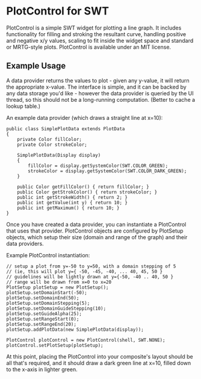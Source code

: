 PlotControl for SWT
===================

PlotControl is a simple SWT widget for plotting a line graph. It includes
functionality for filling and stroking the resultant curve, handling positive
and negative x/y values, scaling to fit inside the widget space and standard
or MRTG-style plots.  PlotControl is available under an MIT license.

Example Usage
-------------

A data provider returns the values to plot - given any y-value, it will return
the appropriate x-value. The interface is simple, and it can be backed by any
data storage you'd like - however the data provider is queried by the UI
thread, so this should not be a long-running computation. (Better to cache a
lookup table.)

An example data provider (which draws a straight line at x=10):

````
public class SimplePlotData extends PlotData
{
	private Color fillColor;
	private Color strokeColor;

	SimplePlotData(Display display)
	{
		fillColor = display.getSystemColor(SWT.COLOR_GREEN);
		strokeColor = display.getSystemColor(SWT.COLOR_DARK_GREEN);
	}

	public Color getFillColor() { return fillColor; }
	public Color getStrokColor() { return strokeColor; }
	public int getStrokeWidth() { return 2; }
	public int getValue(int y) { return 10; }
	public int getMaximum() { return 10; }
}
````

Once you have created a data provider, you can instantiate a PlotControl that
uses that provider. PlotControl objects are configured by PlotSetup objects,
which setup their size (domain and range of the graph) and their data providers.

Example PlotControl instantiation:

````
// setup a plot from y=-50 to y=50, with a domain stepping of 5
// (ie, this will plot y={ -50, -45, -40, ... 40, 45, 50 }
// guidelines will be lightly drawn at y={-50, -40 .. 40, 50 }
// range will be drawn from x=0 to x=20
PlotSetup plotSetup = new PlotSetup();
plotSetup.setDomainStart(-50);
plotSetup.setDomainEnd(50);
plotSetup.setDomainStepping(5);
plotSetup.setDomainGuideStepping(10);
plotSetup.setGuideAlpha(25);
plotSetup.setRangeStart(0);
plotSetup.setRangeEnd(20);
plotSetup.addPlotData(new SimplePlotData(display));

PlotControl plotControl = new PlotControl(shell, SWT.NONE);
plotControl.setPlotSetup(plotSetup);
````

At this point, placing the PlotControl into your composite's layout
should be all that's required, and it should draw a dark green line at x=10,
filled down to the x-axis in lighter green.

